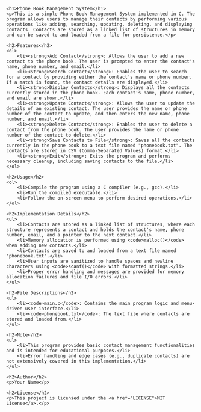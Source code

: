 <!DOCTYPE html>
<html>

<body>

    <h1>Phone Book Management System</h1>
    <p>This is a simple Phone Book Management System implemented in C. The program allows users to manage their contacts by performing various operations like adding, searching, updating, deleting, and displaying contacts. Contacts are stored as a linked list of structures in memory and can be saved to and loaded from a file for persistence.</p>

    <h2>Features</h2>
    <ol>
        <li><strong>Add Contact</strong>: Allows the user to add a new contact to the phone book. The user is prompted to enter the contact's name, phone number, and email.</li>
        <li><strong>Search Contact</strong>: Enables the user to search for a contact by providing either the contact's name or phone number. If a match is found, the contact details are displayed.</li>
        <li><strong>Display Contacts</strong>: Displays all the contacts currently stored in the phone book. Each contact's name, phone number, and email are shown.</li>
        <li><strong>Update Contact</strong>: Allows the user to update the details of an existing contact. The user provides the name or phone number of the contact to update, and then enters the new name, phone number, and email.</li>
        <li><strong>Delete Contact</strong>: Enables the user to delete a contact from the phone book. The user provides the name or phone number of the contact to delete.</li>
        <li><strong>Save Contacts to File</strong>: Saves all the contacts currently in the phone book to a text file named "phonebook.txt". The contacts are stored in CSV (Comma-Separated Values) format.</li>
        <li><strong>Exit</strong>: Exits the program and performs necessary cleanup, including saving contacts to the file.</li>
    </ol>

    <h2>Usage</h2>
    <ol>
        <li>Compile the program using a C compiler (e.g., gcc).</li>
        <li>Run the compiled executable.</li>
        <li>Follow the on-screen menu to perform desired operations.</li>
    </ol>

    <h2>Implementation Details</h2>
    <ul>
        <li>Contacts are stored as a linked list of structures, where each structure represents a contact and holds the contact's name, phone number, email, and a pointer to the next contact.</li>
        <li>Memory allocation is performed using <code>malloc()</code> when adding new contacts.</li>
        <li>Contacts are saved to and loaded from a text file named "phonebook.txt".</li>
        <li>User inputs are sanitized to handle spaces and newline characters using <code>scanf()</code> with formatted strings.</li>
        <li>Proper error handling and messages are provided for memory allocation failures and file I/O errors.</li>
    </ul>

    <h2>File Descriptions</h2>
    <ul>
        <li><code>main.c</code>: Contains the main program logic and menu-driven user interface.</li>
        <li><code>phonebook.txt</code>: The text file where contacts are stored and loaded from.</li>
    </ul>

    <h2>Note</h2>
    <ul>
        <li>This program provides basic contact management functionalities and is intended for educational purposes.</li>
        <li>Error handling and edge cases (e.g., duplicate contacts) are not extensively covered in this implementation.</li>
    </ul>

    <h2>Author</h2>
    <p>Your Name</p>

    <h2>License</h2>
    <p>This project is licensed under the <a href="LICENSE">MIT License</a>.</p>

</body>

</html>
